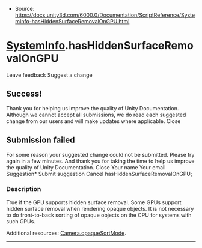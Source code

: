 * Source: https://docs.unity3d.com/6000.0/Documentation/ScriptReference/SystemInfo-hasHiddenSurfaceRemovalOnGPU.html

#  [SystemInfo](https://docs.unity3d.com/6000.0/Documentation/ScriptReference/SystemInfo.html).hasHiddenSurfaceRemovalOnGPU
Leave feedback
Suggest a change
## Success!
Thank you for helping us improve the quality of Unity Documentation. Although we cannot accept all submissions, we do read each suggested change from our users and will make updates where applicable.
Close
## Submission failed
For some reason your suggested change could not be submitted. Please <a>try again</a> in a few minutes. And thank you for taking the time to help us improve the quality of Unity Documentation.
Close
Your name Your email Suggestion* Submit suggestion
Cancel
hasHiddenSurfaceRemovalOnGPU; 
### Description
True if the GPU supports hidden surface removal.
Some GPUs support hidden surface removal when rendering opaque objects. It is not necessary to do front-to-back sorting of opaque objects on the CPU for systems with such GPUs.  
  
Additional resources: [Camera.opaqueSortMode](https://docs.unity3d.com/6000.0/Documentation/ScriptReference/Camera-opaqueSortMode.html). 
* * *
